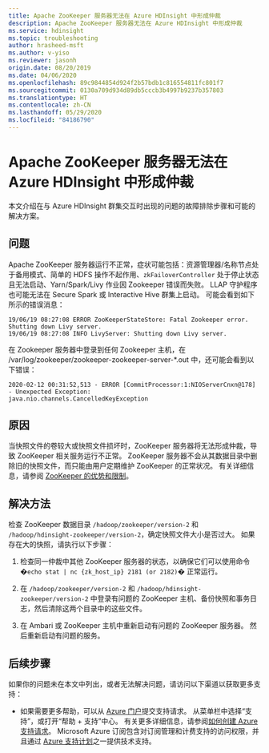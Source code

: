 ```yaml
---
title: Apache ZooKeeper 服务器无法在 Azure HDInsight 中形成仲裁
description: Apache ZooKeeper 服务器无法在 Azure HDInsight 中形成仲裁
ms.service: hdinsight
ms.topic: troubleshooting
author: hrasheed-msft
ms.author: v-yiso
ms.reviewer: jasonh
origin.date: 08/20/2019
ms.date: 04/06/2020
ms.openlocfilehash: 89c9844854d924f2b57bdb1c816554811fc801f7
ms.sourcegitcommit: 0130a709d934d89db5cccb3b4997b9237b357803
ms.translationtype: HT
ms.contentlocale: zh-CN
ms.lasthandoff: 05/29/2020
ms.locfileid: "84186790"
---
```

# <a name="apache-zookeeper-server-fails-to-form-a-quorum-in-azure-hdinsight"></a>Apache ZooKeeper 服务器无法在 Azure HDInsight 中形成仲裁

本文介绍在与 Azure HDInsight 群集交互时出现的问题的故障排除步骤和可能的解决方案。

## <a name="issue"></a>问题

Apache ZooKeeper 服务器运行不正常，症状可能包括：资源管理器/名称节点处于备用模式、简单的 HDFS 操作不起作用、`zkFailoverController` 处于停止状态且无法启动、Yarn/Spark/Livy 作业因 Zookeeper 错误而失败。 LLAP 守护程序也可能无法在 Secure Spark 或 Interactive Hive 群集上启动。 可能会看到如下所示的错误消息：

```
19/06/19 08:27:08 ERROR ZooKeeperStateStore: Fatal Zookeeper error. Shutting down Livy server.
19/06/19 08:27:08 INFO LivyServer: Shutting down Livy server.
```

在 Zookeeper 服务器中登录到任何 Zookeeper 主机，在 /var/log/zookeeper/zookeeper-zookeeper-server-\*.out 中，还可能会看到以下错误：

```
2020-02-12 00:31:52,513 - ERROR [CommitProcessor:1:NIOServerCnxn@178] - Unexpected Exception:
java.nio.channels.CancelledKeyException
```

## <a name="cause"></a>原因

当快照文件的卷较大或快照文件损坏时，ZooKeeper 服务器将无法形成仲裁，导致 ZooKeeper 相关服务运行不正常。 ZooKeeper 服务器不会从其数据目录中删除旧的快照文件，而只能由用户定期维护 ZooKeeper 的正常状况。 有关详细信息，请参阅 [ZooKeeper 的优势和限制](https://zookeeper.apache.org/doc/r3.3.5/zookeeperAdmin.html#sc_strengthsAndLimitations)。

## <a name="resolution"></a>解决方法

检查 ZooKeeper 数据目录 `/hadoop/zookeeper/version-2` 和 `/hadoop/hdinsight-zookeeper/version-2`，确定快照文件大小是否过大。 如果存在大的快照，请执行以下步骤：

1. 检查同一仲裁中其他 ZooKeeper 服务器的状态，以确保它们可以使用命令 �`echo stat | nc {zk_host_ip} 2181 (or 2182)`� 正常运行。  

1. 在 `/hadoop/zookeeper/version-2` 和 `/hadoop/hdinsight-zookeeper/version-2` 中登录有问题的 ZooKeeper 主机、备份快照和事务日志，然后清除这两个目录中的这些文件。 

1. 在 Ambari 或 ZooKeeper 主机中重新启动有问题的 ZooKeeper 服务器。 然后重新启动有问题的服务。

## <a name="next-steps"></a>后续步骤

如果你的问题未在本文中列出，或者无法解决问题，请访问以下渠道以获取更多支持：


- 如果需要更多帮助，可以从 [Azure 门户](https://portal.azure.cn/?#blade/Microsoft_Azure_Support/HelpAndSupportBlade/)提交支持请求。 从菜单栏中选择“支持”，或打开“帮助 + 支持”中心。 有关更多详细信息，请参阅[如何创建 Azure 支持请求](https://docs.microsoft.com/azure/azure-supportability/how-to-create-azure-support-request)。 Microsoft Azure 订阅包含对订阅管理和计费支持的访问权限，并且通过 [Azure 支持计划](https://azure.microsoft.com/support/plans/)之一提供技术支持。
